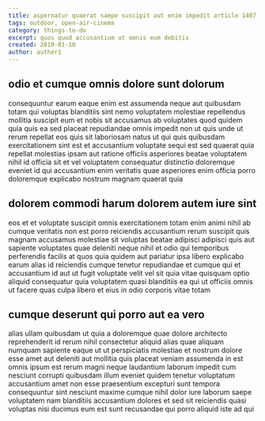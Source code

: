 ```yaml
---
title: aspernatur quaerat saepe suscipit aut enim impedit article 1407
tags: outdoor, open-air-cinema
category: things-to-do
excerpt: quos quod accusantium ut omnis eum debitis
created: 2019-01-10
author: author1
---
```


## odio et cumque omnis dolore sunt dolorum

consequuntur earum eaque enim est assumenda neque aut quibusdam totam qui voluptas blanditiis sint nemo voluptatem molestiae repellendus mollitia suscipit eum et nobis sit accusamus ab voluptates quod quidem quia quis ea sed placeat repudiandae omnis impedit non ut quis unde ut rerum repellat eos quis sit laboriosam natus ut qui quis quibusdam exercitationem sint est et accusantium voluptate sequi est sed quaerat quia repellat molestias ipsam aut ratione officiis asperiores beatae voluptatem nihil id officia sit et vel voluptatem consequatur distinctio doloremque eveniet id qui accusantium enim veritatis quae asperiores enim officia porro doloremque explicabo nostrum magnam quaerat quia

## dolorem commodi harum dolorem autem iure sint

eos et et voluptate suscipit omnis exercitationem totam enim animi nihil ab cumque veritatis non est porro reiciendis accusantium rerum suscipit quis magnam accusamus molestiae sit voluptas beatae adipisci adipisci quis aut sapiente voluptates quae deleniti neque nihil et odio qui temporibus perferendis facilis at quos quia quidem aut pariatur ipsa libero explicabo earum alias id reiciendis cumque tenetur repudiandae et cumque qui et accusantium id aut ut fugit voluptate velit vel sit quia vitae quisquam optio aliquid consequatur quia voluptatem quasi blanditiis ea qui ut officiis omnis ut facere quas culpa libero et eius in odio corporis vitae totam

## cumque deserunt qui porro aut ea vero

alias ullam quibusdam ut quia a doloremque quae dolore architecto reprehenderit id rerum nihil consectetur aliquid alias quae aliquam numquam sapiente eaque ut ut perspiciatis molestiae et nostrum dolore esse amet aut deleniti aut mollitia quis placeat veniam assumenda in est omnis ipsum est rerum magni neque laudantium laborum impedit cum nesciunt corrupti quibusdam illum eveniet quidem tenetur voluptatum accusantium amet non esse praesentium excepturi sunt tempora consequuntur sint nesciunt maxime cumque nihil dolor iure laborum saepe voluptatem nam blanditiis accusantium dolores et sed sit reiciendis quasi voluptas nisi ducimus eum est sunt recusandae qui porro aliquid iste ad qui
